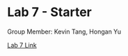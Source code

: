 # Lab 7 - Starter
Group Member: Kevin Tang, Hongan Yu


[Lab 7 Link](https://bobbyyuuuu.github.io/lab7-starter/)